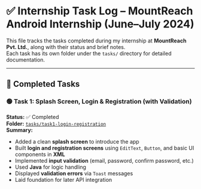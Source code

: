 # ✅ Internship Task Log – MountReach Android Internship (June–July 2024)

This file tracks the tasks completed during my internship at **MountReach Pvt. Ltd.**, along with their status and brief notes.  
Each task has its own folder under the `tasks/` directory for detailed documentation.

---

## 📌 Completed Tasks

### 🟢 Task 1: Splash Screen, Login & Registration (with Validation)
**Status:** ✅ Completed  
**Folder:** [`tasks/task1-login-registration`](./tasks/task1-login-registration/)  
**Summary:**
- Added a clean **splash screen** to introduce the app
- Built **login and registration screens** using `EditText`, `Button`, and basic UI components in **XML**
- Implemented **input validation** (email, password, confirm password, etc.)
- Used **Java** for logic handling
- Displayed **validation errors** via `Toast` messages
- Laid foundation for later API integration